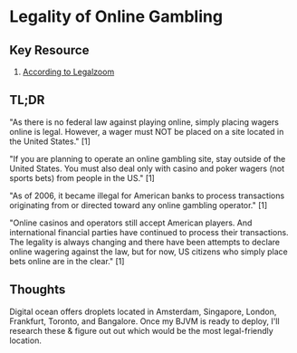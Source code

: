 
# Legality of Online Gambling

## Key Resource
 1. [According to Legalzoom](https://www.legalzoom.com/articles/online-gambling-is-it-legal)

## TL;DR

"As there is no federal law against playing online, simply placing wagers online is legal. However, a wager must NOT be placed on a site located in the United States." [1]

"If you are planning to operate an online gambling site, stay outside of the United States. You must also deal only with casino and poker wagers (not sports bets) from people in the US." [1]

"As of 2006, it became illegal for American banks to process transactions originating from or directed toward any online gambling operator." [1]

"Online casinos and operators still accept American players. And international financial parties have continued to process their transactions. The legality is always changing and there have been attempts to declare online wagering against the law, but for now, US citizens who simply place bets online are in the clear." [1]

## Thoughts

Digital ocean offers droplets located in Amsterdam, Singapore, London, Frankfurt, Toronto, and Bangalore. Once my BJVM is ready to deploy, I'll research these & figure out out which would be the most legal-friendly location.


